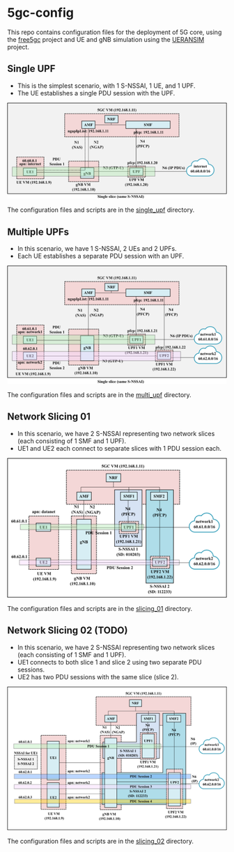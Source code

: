 # 5gc-config
This repo contains configuration files for the deployment of 5G core, using
the [free5gc](https://github.com/free5gc/free5gc) project and UE and gNB
simulation using the [UERANSIM](https://github.com/aligungr/UERANSIM) project.

## Single UPF
- This is the simplest scenario, with 1 S-NSSAI, 1 UE, and 1 UPF. 
- The UE establishes a single PDU session with the UPF.

![single UPF](images/single_upf_deployment.png)

The configuration files and scripts are in the [single_upf](single_upf) directory.





## Multiple UPFs
- In this scenario, we have 1 S-NSSAI, 2 UEs and 2 UPFs. 
- Each UE establishes a separate PDU session with an UPF.

![multi upf](images/multi_upf_deployment.png)

The configuration files and scripts are in the [multi_upf](multi_upf) directory.

## Network Slicing 01

- In this scenario, we have 2 S-NSSAI representing two network slices (each consisting of 1 SMF and 1 UPF). 
- UE1 and UE2 each connect to separate slices with 1 PDU session each.

![slicing 01](images/slice_deployment_01.png)

The configuration files and scripts are in the [slicing_01](slicing_01) directory.

## Network Slicing 02 (TODO)

- In this scenario, we have 2 S-NSSAI representing two network slices (each consisting of 1 SMF and 1 UPF). 
- UE1 connects to both slice 1 and slice 2 using two separate PDU sessions.
- UE2 has two PDU sessions with the same slice (slice 2).

![slicing 02](images/slice_deployment_02.png)

The configuration files and scripts are in the [slicing_02](slicing_02) directory.
